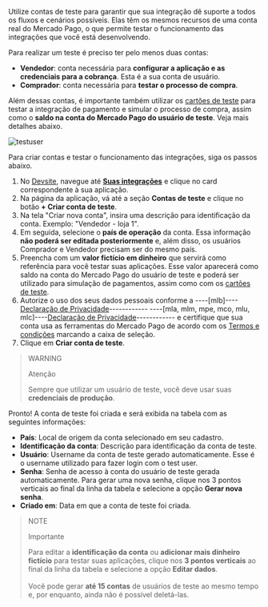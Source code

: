 Utilize contas de teste para garantir que sua integração dê suporte a todos os fluxos e cenários possíveis. Elas têm os mesmos recursos de uma conta real do Mercado Pago, o que permite testar o funcionamento das integrações que você está desenvolvendo.

Para realizar um teste é preciso ter pelo menos duas contas:

* **Vendedor**: conta necessária para **configurar a aplicação e as credenciais para a cobrança**. Esta é a sua conta de usuário.
* **Comprador**: conta necessária para **testar o processo de compra**.

Além dessas contas, é importante também utilizar os [cartões de teste](/developers/pt/guides/additional-content/your-integrations/test-cards) para testar a integração de pagamento e simular o processo de compra, assim como o **saldo na conta do Mercado Pago do usuário de teste**. Veja mais detalhes abaixo.

![testuser](test-user/create-test-users-pt.png)

Para criar contas e testar o funcionamento das integrações, siga os passos abaixo.

1. No [Devsite](/developers/pt/docs), navegue até **[Suas integrações](/developers/panel/app)** e clique no card correspondente à sua aplicação.
2. Na página da aplicação, vá até a seção **Contas de teste** e clique no botão **+ Criar conta de teste**.
3. Na tela "Criar nova conta", insira uma descrição para identificação da conta. Exemplo: "Vendedor - loja 1".
4. Em seguida, selecione o **país de operação** da conta. Essa informação **não poderá ser editada posteriormente** e, além disso, os usuários Comprador e Vendedor precisam ser do mesmo país.
5. Preencha com um **valor fictício em dinheiro** que servirá como referência para você testar suas aplicações. Esse valor aparecerá como saldo na conta do Mercado Pago do usuário de teste e poderá ser utilizado para simulação de pagamentos, assim como com os [cartões de teste](/developers/pt/guides/additional-content/your-integrations/test-cards).
6. Autorize o uso dos seus dados pessoais conforme a ----[mlb]----[Declaração de Privacidade](https://www.mercadopago.com.br/privacidade)------------ ----[mla, mlm, mpe, mco, mlu, mlc]----[Declaração de Privacidade](https://www.mercadopago[FAKER][URL][DOMAIN]/privacidad)------------ e certifique que sua conta usa as ferramentas do Mercado Pago de acordo com os [Termos e condições](https://www.mercadopago.com.br/developers/pt/docs/resources/legal/terms-and-conditions) marcando a caixa de seleção.
7. Clique em **Criar conta de teste**.

> WARNING
>
> Atenção
>
> Sempre que utilizar um usuário de teste, você deve usar suas **credenciais de produção**.

Pronto! A conta de teste foi criada e será exibida na tabela com as seguintes informações:

* **País**: Local de origem da conta selecionado em seu cadastro.
* **Identificação da conta**: Descrição para identificação da conta de teste.
* **Usuário**: Username da conta de teste gerado automaticamente. Esse é o username utilizado para fazer login com o test user.
* **Senha**: Senha de acesso à conta do usuário de teste gerada automaticamente. Para gerar uma nova senha, clique nos 3 pontos verticais ao final da linha da tabela e selecione a opção **Gerar nova senha**.
* **Criado em**: Data em que a conta de teste foi criada.

> NOTE
>
> Importante
>
> Para editar a **identificação da conta** ou **adicionar mais dinheiro fictício** para testar suas aplicações, clique nos **3 pontos verticais** ao final da linha da tabela e selecione a opção **Editar dados**.<br> <br> Você pode gerar **até 15 contas** de usuários de teste ao mesmo tempo e, por enquanto, ainda não é possível deletá-las.